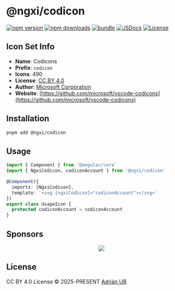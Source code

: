 # @ngxi/codicon

[![npm version][npm-version-src]][npm-version-href]
[![npm downloads][npm-downloads-src]][npm-downloads-href]
[![bundle][bundle-src]][bundle-href]
[![JSDocs][jsdocs-src]][jsdocs-href]
[![License][license-src]][license-href]

## Icon Set Info

- **Name**: Codicons
- **Prefix**: `codicon`
- **Icons**: 490
- **License**: [CC BY 4.0](https://github.com/microsoft/vscode-codicons/blob/main/LICENSE)
- **Author**: [Microsoft Corporation](https://github.com/microsoft/vscode-codicons)
- **Website**: [https://github.com/microsoft/vscode-codicons](https://github.com/microsoft/vscode-codicons)

## Installation

```sh
pnpm add @ngxi/codicon
```

## Usage

```ts
import { Component } from '@angular/core'
import { NgxiCodicon, codiconAccount } from '@ngxi/codicon'

@Component({
  imports: [NgxiCodicon],
  template: `<svg [ngxiCodicon]="codiconAccount"></svg>`
})
export class UsageIcon {
  protected codiconAccount = codiconAccount
}
```

## Sponsors

<p align="center">
  <a href="https://cdn.jsdelivr.net/gh/adrian-ub/static/sponsors.svg">
    <img src='https://cdn.jsdelivr.net/gh/adrian-ub/static/sponsors.svg'/>
  </a>
</p>

## License

CC BY 4.0 License © 2025-PRESENT [Adrián UB](https://github.com/adrian-ub)

<!-- Badges -->

[npm-version-src]: https://img.shields.io/npm/v/@ngxi/codicon?style=flat&colorA=080f12&colorB=1fa669
[npm-version-href]: https://npmjs.com/package/@ngxi/codicon
[npm-downloads-src]: https://img.shields.io/npm/dm/@ngxi/codicon?style=flat&colorA=080f12&colorB=1fa669
[npm-downloads-href]: https://npmjs.com/package/@ngxi/codicon
[bundle-src]: https://img.shields.io/bundlephobia/minzip/@ngxi/codicon?style=flat&colorA=080f12&colorB=1fa669&label=minzip
[bundle-href]: https://bundlephobia.com/result?p=@ngxi/codicon
[license-src]: https://img.shields.io/npm/l/@ngxi/codicon?style=flat&colorA=080f12&colorB=1fa669
[license-href]: https://github.com/adrian-ub/ngxi/blob/main/LICENSE
[jsdocs-src]: https://img.shields.io/badge/jsdocs-reference-080f12?style=flat&colorA=080f12&colorB=1fa669
[jsdocs-href]: https://www.jsdocs.io/package/@ngxi/codicon
